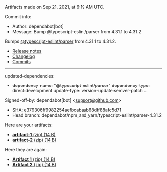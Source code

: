 Artifacts made on Sep 21, 2021, at
6:19 AM UTC.

Commit info:
- Author: dependabot[bot]
- Message: Bump @typescript-eslint&#x2F;parser from 4.31.1 to 4.31.2

Bumps [@typescript-eslint&#x2F;parser](https:&#x2F;&#x2F;github.com&#x2F;typescript-eslint&#x2F;typescript-eslint&#x2F;tree&#x2F;HEAD&#x2F;packages&#x2F;parser) from 4.31.1 to 4.31.2.
- [Release notes](https:&#x2F;&#x2F;github.com&#x2F;typescript-eslint&#x2F;typescript-eslint&#x2F;releases)
- [Changelog](https:&#x2F;&#x2F;github.com&#x2F;typescript-eslint&#x2F;typescript-eslint&#x2F;blob&#x2F;master&#x2F;packages&#x2F;parser&#x2F;CHANGELOG.md)
- [Commits](https:&#x2F;&#x2F;github.com&#x2F;typescript-eslint&#x2F;typescript-eslint&#x2F;commits&#x2F;v4.31.2&#x2F;packages&#x2F;parser)

---
updated-dependencies:
- dependency-name: &quot;@typescript-eslint&#x2F;parser&quot;
  dependency-type: direct:development
  update-type: version-update:semver-patch
...

Signed-off-by: dependabot[bot] &lt;support@github.com&gt;
- SHA: e379306ff9982254aefbcabaab68dff88afc5d71
- Head branch: dependabot&#x2F;npm_and_yarn&#x2F;typescript-eslint&#x2F;parser-4.31.2

Here are your artifacts:
- [**artifact-1** (zip) (14 B)](https:&#x2F;&#x2F;github.com&#x2F;AHW214&#x2F;github-actions&#x2F;suites&#x2F;3825000740&#x2F;artifacts&#x2F;94684137)
- [**artifact-2** (zip) (14 B)](https:&#x2F;&#x2F;github.com&#x2F;AHW214&#x2F;github-actions&#x2F;suites&#x2F;3825000740&#x2F;artifacts&#x2F;94684138)

Here they are again:
- [**Artifact 1** (zip) (14 B)](https:&#x2F;&#x2F;github.com&#x2F;AHW214&#x2F;github-actions&#x2F;suites&#x2F;3825000740&#x2F;artifacts&#x2F;94684137)
- [**Artifact 2** (zip) (14 B)](https:&#x2F;&#x2F;github.com&#x2F;AHW214&#x2F;github-actions&#x2F;suites&#x2F;3825000740&#x2F;artifacts&#x2F;94684138)
